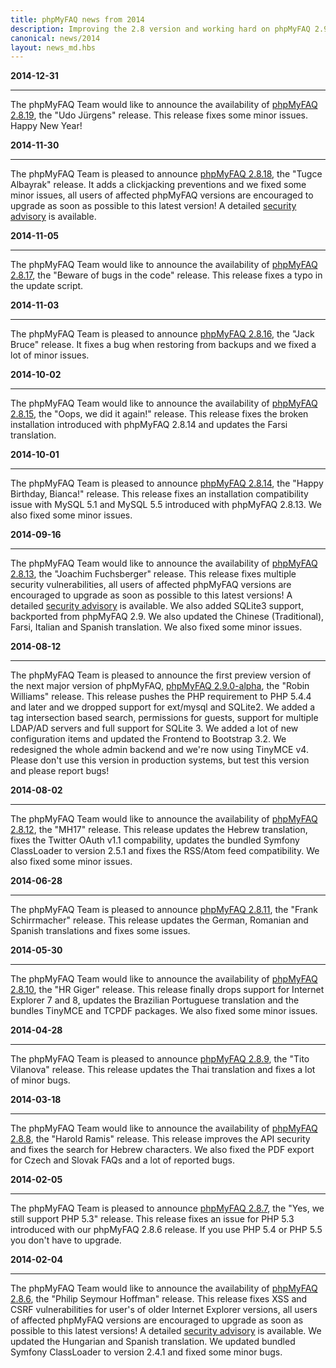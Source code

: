 ```yaml
---
title: phpMyFAQ news from 2014
description: Improving the 2.8 version and working hard on phpMyFAQ 2.9
canonical: news/2014
layout: news_md.hbs
---
```


**2014-12-31**

---

The phpMyFAQ Team would like to announce the availability of [phpMyFAQ 2.8.19](/download), the "Udo Jürgens" release.
This release fixes some minor issues. Happy New Year!

**2014-11-30**

---

The phpMyFAQ Team is pleased to announce [phpMyFAQ 2.8.18](/download), the "Tugce Albayrak" release. It adds a
clickjacking preventions and we fixed some minor issues, all users of affected phpMyFAQ versions are encouraged to
upgrade as soon as possible to this latest version! A detailed [security advisory](/security/advisory-2014-11-30) is
available.

**2014-11-05**

---

The phpMyFAQ Team would like to announce the availability of [phpMyFAQ 2.8.17](/download), the "Beware of bugs in the
code" release. This release fixes a typo in the update script.

**2014-11-03**

---

The phpMyFAQ Team is pleased to announce [phpMyFAQ 2.8.16](/download), the "Jack Bruce" release. It fixes a bug when
restoring from backups and we fixed a lot of minor issues.

**2014-10-02**

---

The phpMyFAQ Team would like to announce the availability of
[phpMyFAQ 2.8.15](/download), the "Oops, we did it again!" release. This release fixes the broken installation
introduced with phpMyFAQ 2.8.14 and updates the Farsi translation.

**2014-10-01**

---

The phpMyFAQ Team is pleased to announce [phpMyFAQ 2.8.14](/download), the "Happy Birthday, Bianca!" release. This
release fixes an installation compatibility issue with MySQL 5.1 and MySQL 5.5 introduced with phpMyFAQ 2.8.13. We also
fixed some minor issues.

**2014-09-16**

---

The phpMyFAQ Team would like to announce the availability of [phpMyFAQ 2.8.13](/download), the "Joachim Fuchsberger"
release. This release fixes multiple security vulnerabilities, all users of affected phpMyFAQ versions are encouraged to
upgrade as soon as possible to this latest versions! A detailed [security advisory](/security/advisory-2014-09-16) is
available. We also added SQLite3 support, backported from phpMyFAQ 2.9. We also updated the Chinese (Traditional),
Farsi, Italian and Spanish translation. We also fixed some minor issues.

**2014-08-12**

---

The phpMyFAQ Team is pleased to announce the first preview version of the next major version of phpMyFAQ,
[phpMyFAQ 2.9.0-alpha](/download), the "Robin Williams" release. This release pushes the PHP requirement to PHP 5.4.4
and later and we dropped support for ext/mysql and SQLite2. We added a tag intersection based search, permissions for
guests, support for multiple LDAP/AD servers and full support for SQLite 3. We added a lot of new configuration items
and updated the Frontend to Bootstrap 3.2. We redesigned the whole admin backend and we're now using TinyMCE v4. Please
don't use this version in production systems, but test this version and please report bugs!

**2014-08-02**

---

The phpMyFAQ Team would like to announce the availability of [phpMyFAQ 2.8.12](/download), the "MH17" release. This
release updates the Hebrew translation, fixes the Twitter OAuth v1.1 compability, updates the bundled Symfony
ClassLoader to version 2.5.1 and fixes the RSS/Atom feed compatibility. We also fixed some minor issues.

**2014-06-28**

---

The phpMyFAQ Team is pleased to announce [phpMyFAQ 2.8.11](/download), the "Frank Schirrmacher" release. This release
updates the German, Romanian and Spanish translations and fixes some issues.

**2014-05-30**

---

The phpMyFAQ Team would like to announce the availability of [phpMyFAQ 2.8.10](/download), the "HR Giger" release. This
release finally drops support for Internet Explorer 7 and 8, updates the Brazilian Portuguese translation and the
bundles TinyMCE and TCPDF packages. We also fixed some minor issues.

**2014-04-28**

---

The phpMyFAQ Team is pleased to announce [phpMyFAQ 2.8.9](/download), the "Tito Vilanova" release. This release updates
the Thai translation and fixes a lot of minor bugs.

**2014-03-18**

---

The phpMyFAQ Team would like to announce the availability of [phpMyFAQ 2.8.8](/download), the "Harold Ramis" release.
This release improves the API security and fixes the search for Hebrew characters. We also fixed the PDF export for
Czech and Slovak FAQs and a lot of reported bugs.

**2014-02-05**

---

The phpMyFAQ Team is pleased to announce [phpMyFAQ 2.8.7](/download), the "Yes, we still support PHP 5.3" release. This
release fixes an issue for PHP 5.3 introduced with our phpMyFAQ 2.8.6 release. If you use PHP 5.4 or PHP 5.5 you don't
have to upgrade.

**2014-02-04**

---

The phpMyFAQ Team would like to announce the availability of [phpMyFAQ 2.8.6](/download), the "Philip Seymour Hoffman"
release. This release fixes XSS and CSRF vulnerabilities for user's of older Internet Explorer versions, all users of
affected phpMyFAQ versions are encouraged to upgrade as soon as possible to this latest versions! A detailed [security
advisory](/security/advisory-2014-02-04) is available. We updated the Hungarian and Spanish translation. We updated
bundled Symfony ClassLoader to version 2.4.1 and fixed some minor bugs.
